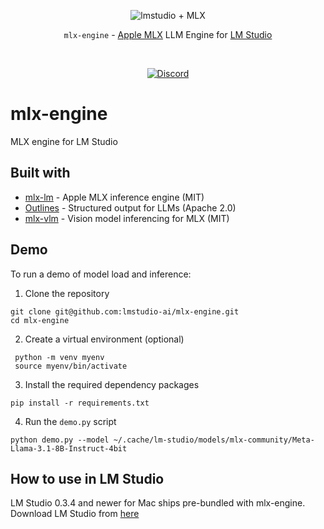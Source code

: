<p align="center">
  <picture> 
    <img alt="lmstudio + MLX" src="https://github.com/user-attachments/assets/128bf3ba-d8d6-4fc8-85c9-4d0113ba5499">
  </picture>
</p>

<p align="center"><bold><code>mlx-engine</code> - <a href="https://github.com/ml-explore/mlx">Apple MLX</a> LLM Engine for <a href="https://lmstudio.ai/">LM Studio</a></bold></p>
<br/>
<p align="center"><a href="https://discord.gg/aPQfnNkxGC"><img alt="Discord" src="https://img.shields.io/discord/1110598183144399058?logo=discord&style=flat&logoColor=white"></a></p>

# mlx-engine
MLX engine for LM Studio

## Built with
- [mlx-lm](https://github.com/ml-explore/mlx-examples) - Apple MLX inference engine (MIT)
- [Outlines](https://github.com/dottxt-ai/outlines) - Structured output for LLMs (Apache 2.0)
- [mlx-vlm](https://github.com/Blaizzy/mlx-vlm) - Vision model inferencing for MLX (MIT)

## Demo
To run a demo of model load and inference:
1. Clone the repository
```
git clone git@github.com:lmstudio-ai/mlx-engine.git
cd mlx-engine
```
2. Create a virtual environment (optional)
```
 python -m venv myenv
 source myenv/bin/activate
```
3. Install the required dependency packages
```
pip install -r requirements.txt
```
4. Run the `demo.py` script
```
python demo.py --model ~/.cache/lm-studio/models/mlx-community/Meta-Llama-3.1-8B-Instruct-4bit 
```

## How to use in LM Studio
LM Studio 0.3.4 and newer for Mac ships pre-bundled with mlx-engine.
Download LM Studio from [here](lmstudio.ai/download?os=mac)
